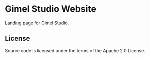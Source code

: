 # Gimel Studio Website

[Landing page](https://gimelstudio.github.io) for Gimel Studio.


## License

Source code is licensed under the terms of the Apache 2.0 License.